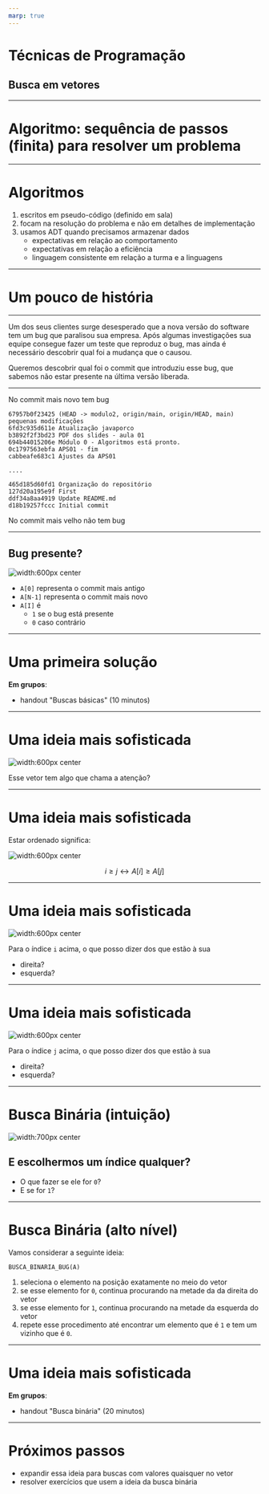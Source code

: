 ```yaml
---
marp: true
---
```


<style>
img[alt~="center"] {
  display: block;
  margin: 0 auto;
}
</style>

# Técnicas de Programação

## Busca em vetores

------

# Algoritmo: sequência de passos (finita) para resolver um problema

------

# Algoritmos

1. escritos em pseudo-código (definido em sala)
2. focam na resolução do problema e não em detalhes de implementação
3. usamos ADT quando precisamos armazenar dados
    - expectativas em relação ao comportamento
    - expectativas em relação a eficiência
    - linguagem consistente em relação a turma e a linguagens

---------

# Um pouco de história

<!--15 min-->

---------

Um dos seus clientes surge desesperado que a nova versão do software tem um bug que paralisou sua empresa. Após algumas investigações sua equipe consegue fazer um teste que reproduz o bug, mas ainda é necessário descobrir qual foi a mudança que o causou.

Queremos descobrir qual foi o commit que introduziu esse bug, que sabemos não estar presente na última versão liberada.

--------

No commit mais novo tem bug

```
67957b0f23425 (HEAD -> modulo2, origin/main, origin/HEAD, main) pequenas modificações
6fd3c935d611e Atualização javaporco
b3892f2f3bd23 PDF dos slides - aula 01
694b44015206e Módulo 0 - Algoritmos está pronto.
0c1797563ebfa APS01 - fim
cabbeafe683c1 Ajustes da APS01

....

465d185d60fd1 Organização do repositório
127d20a195e9f First
ddf34a8aa4919 Update README.md
d18b19257fccc Initial commit
```

No commit mais velho não tem bug

-----------

## Bug presente?

![width:600px center](array-bug-1.png)

- `A[0]` representa o commit mais antigo
- `A[N-1]` representa o commit mais novo
- `A[I]` é
    - `1` se o bug está presente
    - `0` caso contrário

--------

# Uma primeira solução

**Em grupos**:

- handout "Buscas básicas" (10 minutos)

<!--5 minutos + 10 de discussão-->

--------

# Uma ideia mais sofisticada

![width:600px center](array-bug-1.png)

Esse vetor tem algo que chama a atenção?

<!--30 min + 15 de discussão-->

---------

# Uma ideia mais sofisticada

Estar ordenado significa:

![width:600px center](array-bug-2.png)

$$i \geq j \leftrightarrow A[i] \geq A[j]$$

--------

# Uma ideia mais sofisticada

![width:600px center](array-bug-2.png)

Para o índice `i` acima, o que posso dizer dos que estão à sua

- direita?
- esquerda?

--------

# Uma ideia mais sofisticada

![width:600px center](array-bug-2.png)

Para o índice `j` acima, o que posso dizer dos que estão à sua

- direita?
- esquerda?

----------

# Busca Binária (intuição)

![width:700px center](array-bug-3.png)

## E escolhermos um índice qualquer?

- O que fazer se ele for `0`?
- E se for `1`?

---

# Busca Binária (alto nível)

Vamos considerar a seguinte ideia:

`BUSCA_BINARIA_BUG(A)`

1. seleciona o elemento na posição exatamente no meio do vetor
2. se esse elemento for `0`, continua procurando na metade da da direita do vetor
3. se esse elemento for `1`, continua procurando na metade da esquerda do vetor
4. repete esse procedimento até encontrar um elemento que é `1` e tem um vizinho que é `0`.

------------

# Uma ideia mais sofisticada

**Em grupos**:

- handout "Busca binária" (20 minutos)

------------

# Próximos passos

<!--Fechamento 5 min-->

- expandir essa ideia para buscas com valores quaisquer no vetor
- resolver exercícios que usem a ideia da busca binária
